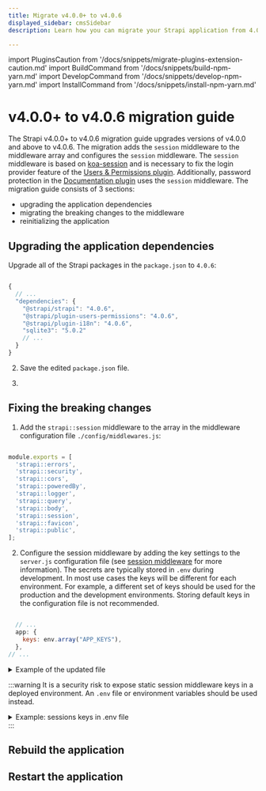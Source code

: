```yaml
---
title: Migrate v4.0.0+ to v4.0.6 
displayed_sidebar: cmsSidebar
description: Learn how you can migrate your Strapi application from 4.0.0+ to 4.0.6.

---
```


import PluginsCaution from '/docs/snippets/migrate-plugins-extension-caution.md'
import BuildCommand from '/docs/snippets/build-npm-yarn.md'
import DevelopCommand from '/docs/snippets/develop-npm-yarn.md'
import InstallCommand from '/docs/snippets/install-npm-yarn.md'

# v4.0.0+ to v4.0.6 migration guide

The Strapi v4.0.0+ to v4.0.6 migration guide upgrades versions of v4.0.0 and above to v4.0.6. The migration adds the `session` middleware to the middleware array and configures the `session` middleware. The `session` middleware is based on [koa-session](/dev-docs/configurations/middlewares#session) and is necessary to fix the login provider feature of the [Users & Permissions plugin](/dev-docs/plugins/users-permissions). Additionally, password protection in the [Documentation plugin](/dev-docs/plugins/documentation) uses the `session` middleware. The migration guide consists of 3 sections:

- upgrading the application dependencies
- migrating the breaking changes to the middleware
- reinitializing the application

<PluginsCaution components={props.components} />

## Upgrading the application dependencies

Upgrade all of the Strapi packages in the `package.json` to `4.0.6`:

```jsx title="path: ./package.json"

{
  // ...
  "dependencies": {
    "@strapi/strapi": "4.0.6",
    "@strapi/plugin-users-permissions": "4.0.6",
    "@strapi/plugin-i18n": "4.0.6",
    "sqlite3": "5.0.2"
    // ...
  }
}

```

2. Save the edited `package.json` file.

3. <InstallCommand components={props.components} />


## Fixing the breaking changes

1. Add the `strapi::session` middleware to the array in the middleware configuration file `./config/middlewares.js`:

```jsx title="path: ./config/middlewares.js"

module.exports = [
  'strapi::errors',
  'strapi::security',
  'strapi::cors',
  'strapi::poweredBy',
  'strapi::logger',
  'strapi::query',
  'strapi::body',
  'strapi::session',
  'strapi::favicon',
  'strapi::public',
];
```

2. Configure the session middleware by adding the key settings to the `server.js` configuration file (see [session middleware](/dev-docs/configurations/middlewares#session) for more information). The secrets are typically stored in `.env` during development. In most use cases the keys will be different for each environment. For example, a different set of keys should be used for the production and the development environments. Storing default keys in the configuration file is not recommended.

```jsx title="path: ./config/server.js"

  // ...
  app: {
    keys: env.array("APP_KEYS"),
  },
// ...
```

<details>
<summary> Example of the updated file</summary>

```jsx title="path: ./config/server.js"

module.exports = ({ env }) => ({
  host: env('HOST', '0.0.0.0'),
  port: env.int('PORT', 1337),
  app: {
    keys: env.array("APP_KEYS"),
  },
  // ...
});

```

</details>

:::warning
It is a security risk to expose static session middleware keys in a deployed environment. An `.env` file or environment variables should be used instead.

<details>
<summary> Example: sessions keys in .env file</summary>

```js
APP_KEYS=[someSecret, anotherSecret, additionalSecrets]

or

APP_KEYS=someSecret,anotherSecret,additionalSecrets
```

</details>
:::

## Rebuild the application

<BuildCommand components={props.components} />

## Restart the application

<DevelopCommand components={props.components} />
